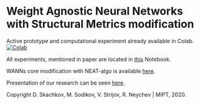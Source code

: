 # Weight Agnostic Neural Networks with Structural Metrics modification

Active prototype and computational experiment already available in Colab. [![Colab](https://colab.research.google.com/assets/colab-badge.svg)](https://colab.research.google.com/drive/1GpI58LDkbdWZm-H93AVnV9oqJLFWDJZ_)

All experiments, mentioned in paper are located in [this](https://github.com/MakhmoodSodikov/symbolic_regression/blob/master/WANN_modif.py) Notebook.

WANNs core modification with NEAT-algo is available [here](https://github.com/MakhmoodSodikov/symbolic_regression/blob/master/WANN_modif.py
).

Presentation of our research can be seen [here](https://github.com/MakhmoodSodikov/symbolic_regression/blob/master/WANN_presentation.pdf).

Copyright D. Skachkov, M. Sodikov, V. Strijov, R. Neychev | MIPT, 2020.
